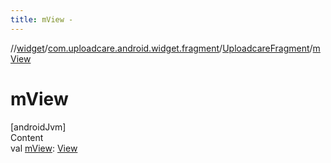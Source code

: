 ```yaml
---
title: mView -
---
```

//[widget](../../index.md)/[com.uploadcare.android.widget.fragment](../index.md)/[UploadcareFragment](index.md)/[mView](m-view.md)



# mView  
[androidJvm]  
Content  
val [mView](m-view.md): [View](https://developer.android.com/reference/kotlin/android/view/View.html)  



